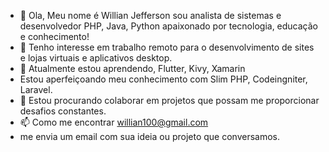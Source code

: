 - 👋 Ola, Meu nome é Willian Jefferson sou analista de sistemas e desenvolvedor PHP, Java, Python apaixonado por tecnologia, educação e conhecimento!
- 👀  Tenho interesse em trabalho remoto para o desenvolvimento de sites e lojas virtuais e aplicativos desktop.
- 🌱 Atualmente estou aprendendo, Flutter, Kivy, Xamarin
-  Estou aperfeiçoando meu conhecimento com Slim PHP, Codeingniter, Laravel.
- 💞️ Estou procurando colaborar em projetos que possam me proporcionar desafios constantes.
- 📫 Como me encontrar willian100@gmail.com 
- me envia um email com sua ideia ou projeto que conversamos.

<!---
WillianJefferson/WillianJefferson is a ✨ special ✨ repository because its `README.md` (this file) appears on your GitHub profile.
You can click the Preview link to take a look at your changes.
--->
